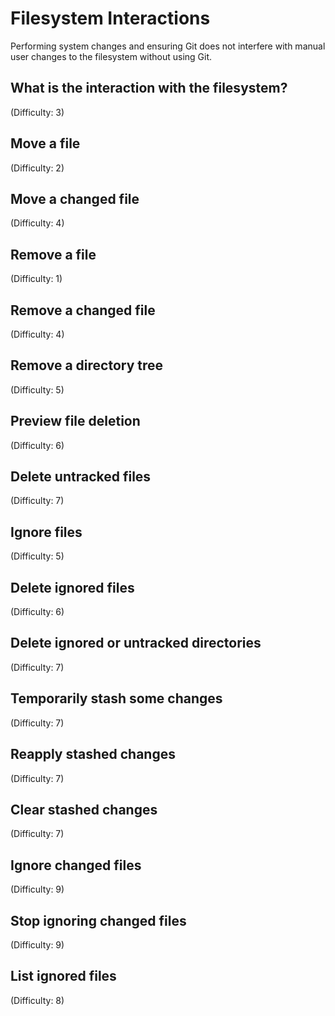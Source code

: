 # Filesystem Interactions
Performing system changes and ensuring Git does not interfere with manual user changes to the filesystem without using Git.

## What is the interaction with the filesystem?
(Difficulty: 3)

## Move a file
(Difficulty: 2)

## Move a changed file
(Difficulty: 4)

## Remove a file
(Difficulty: 1)

## Remove a changed file
(Difficulty: 4)

## Remove a directory tree
(Difficulty: 5)

## Preview file deletion
(Difficulty: 6)

## Delete untracked files
(Difficulty: 7)

## Ignore files
(Difficulty: 5)

## Delete ignored files
(Difficulty: 6)

## Delete ignored or untracked directories
(Difficulty: 7)

## Temporarily stash some changes
(Difficulty: 7)

## Reapply stashed changes
(Difficulty: 7)

## Clear stashed changes
(Difficulty: 7)

## Ignore changed files
(Difficulty: 9)

## Stop ignoring changed files
(Difficulty: 9)

## List ignored files
(Difficulty: 8)
